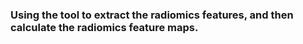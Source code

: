 ### Using the tool to extract the radiomics features, and then calculate the radiomics feature maps.
